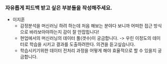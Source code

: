### 자유롭게 피드백 받고 싶은 부분들을 작성해주세요.  
  
- 이지훈  
  - 감정분석을 머신러닝 하려 하는데 처음 해보는 분야다 보니까 어떠한 접근 방식으로 바라보아야하는지 감이 잘 안잡힙니다!
  - 현업에서의 머신러닝의 데이터 풀(갯수)이 궁금합니다. -> 우린 이정도의 데이터로 학습을 시키고 결과를 도출하려한다. 의견을 듣고싶습니다.
  - 학습시키기위한 데이터 전처리 과정을 어떻게 해야 효율적으로 할 수 있을지 궁금합니다. 